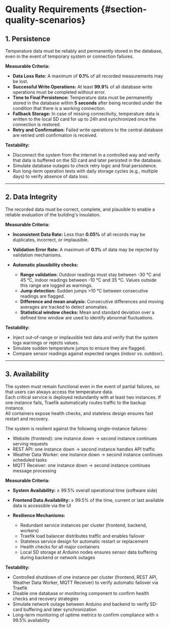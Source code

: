 # Quality Requirements {#section-quality-scenarios}

## 1. Persistence

Temperature data must be reliably and permanently stored in the database, even in the event of temporary system or connection failures.

**Measurable Criteria:**

- **Data Loss Rate:** A maximum of **0.1%** of all recorded measurements may be lost.
- **Successful Write Operations:** At least **99.9%** of all database write operations must be completed without error.
- **Time to Final Persistence:** Temperature data must be permanently stored in the database within **5 seconds** after being recorded under the condition that there is a working connection.  
- **Fallback Storage:** In case of missing connectivity, temperature data is written to the local SD card for up to 24h and synchronized once the connection is restored.
- **Retry and Confirmation:** Failed write operations to the central database are retried until confirmation is received.

**Testability:**

- Disconnect the system from the internet in a controlled way and verify that data is buffered on the SD card and later persisted in the database.
- Simulate database outages to check retry logic and final persistence.
- Run long-term operation tests with daily storage cycles (e.g., multiple days) to verify absence of data loss.

---

## 2. Data Integrity

The recorded data must be correct, complete, and plausible to enable a reliable evaluation of the building's insulation.

**Measurable Criteria:**

- **Inconsistent Data Rate:** Less than **0.05%** of all records may be duplicates, incorrect, or implausible.
- **Validation Error Rate:** A maximum of **0.1%** of data may be rejected by validation mechanisms.
- **Automatic plausibility checks:**

    - **Range validation:** Outdoor readings must stay between -30 °C and 45 °C, indoor readings between -10 °C and 35 °C. Values outside this range are logged as warnings.
    - **Jump detection:** Sudden jumps >10 °C between consecutive readings are flagged.
    - **Difference and mean analysis:** Consecutive differences and moving averages are tracked to detect anomalies.
    - **Statistical window checks:** Mean and standard deviation over a defined time window are used to identify abnormal fluctuations.

**Testability:**

- Inject out-of-range or implausible test data and verify that the system logs warnings or rejects values.
- Simulate sudden temperature jumps to ensure they are flagged.
- Compare sensor readings against expected ranges (indoor vs. outdoor).

---

## 3. Availability

The system must remain functional even in the event of partial failures, so that users can always access the temperature data.  
Each critical service is deployed redundantly with at least two instances. If one instance fails, Traefik automatically routes traffic to the backup instance.  
All containers expose health checks, and stateless design ensures fast restart and recovery.

The system is resilient against the following single-instance failures:

- Website (frontend): one instance down → second instance continues serving requests  
- REST API: one instance down → second instance handles API traffic  
- Weather Data Worker: one instance down → second instance continues scheduled tasks  
- MQTT Receiver: one instance down → second instance continues message processing  

**Measurable Criteria:**

- **System Availability:** ≥ 99.5% overall operational time (software side)  
- **Frontend Data Availability:** ≥ 99.5% of the time, current or last available data is accessible via the UI  
- **Resilience Mechanisms:**  

    - Redundant service instances per cluster (frontend, backend, workers)  
    - Traefik load balancer distributes traffic and enables failover  
    - Stateless service design for automatic restart or replacement  
    - Health checks for all major containers  
    - Local SD storage at Arduino nodes ensures sensor data buffering during backend or network outages  

**Testability:**

- Controlled shutdown of one instance per cluster (frontend, REST API, Weather Data Worker, MQTT Receiver) to verify automatic failover via Traefik  
- Disable one database or monitoring component to confirm health checks and recovery strategies  
- Simulate network outage between Arduino and backend to verify SD-card buffering and later synchronization  
- Long-term monitoring of uptime metrics to confirm compliance with ≥ 99.5% availability